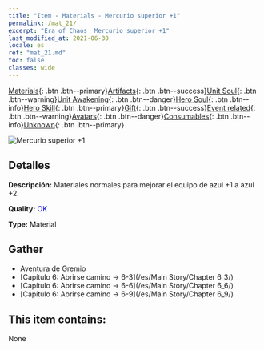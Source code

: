 ```yaml
---
title: "Item - Materials - Mercurio superior +1"
permalink: /mat_21/
excerpt: "Era of Chaos  Mercurio superior +1"
last_modified_at: 2021-06-30
locale: es
ref: "mat_21.md"
toc: false
classes: wide
---
```

 [Materials](/ItemsES/){: .btn .btn--primary}[Artifacts](/ItemsES/Artifacts/){: .btn .btn--success}[Unit Soul](/ItemsES/UnitSoul/){: .btn .btn--warning}[Unit Awakening](/ItemsES/UnitAwakening/){: .btn .btn--danger}[Hero Soul](/ItemsES/HeroSoul/){: .btn .btn--info}[Hero Skill](/ItemsES/HeroSkill/){: .btn .btn--primary}[Gift](/ItemsES/Gift/){: .btn .btn--success}[Event related](/ItemsES/Events/){: .btn .btn--warning}[Avatars](/ItemsES/Avatars/){: .btn .btn--danger}[Consumables](/ItemsES/Consumables/){: .btn .btn--info}[Unknown](/ItemsES/Unknown/){: .btn .btn--primary}

 ![Mercurio superior +1](/images/t/i_cailiao_shuiyin1.png)

## Detalles
 **Descripción:** Materiales normales para mejorar el equipo de azul +1 a azul +2.

 **Quality:** <span style="color: #0000CD">OK</span>

 **Type:** Material

## Gather

*    Aventura de Gremio 
*    [Capítulo 6: Abrirse camino -> 6-3](/es/Main Story/Chapter 6_3/) 
*    [Capítulo 6: Abrirse camino -> 6-6](/es/Main Story/Chapter 6_6/) 
*    [Capítulo 6: Abrirse camino -> 6-9](/es/Main Story/Chapter 6_9/) 

## This item contains:

  None

